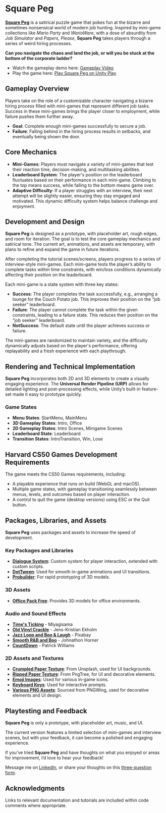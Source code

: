 # Square Peg

**[Square Peg](https://play.unity.com/en/games/aaa0a3fd-04e7-4b23-8f31-fb5911b3560c/square-peg)** is a satirical puzzle game that pokes fun at the bizarre and sometimes nonsensical world of modern job hunting. Inspired by mini-game collections like *Mario Party* and *WarioWare*, with a dose of absurdity from *Job Simulator* and *Papers, Please*, **Square Peg** takes players through a series of weird hiring processes.

**Can you navigate the chaos and land the job, or will you be stuck at the bottom of the corporate ladder?**

- Watch the gameplay demo here: [Gameplay Video](https://www.youtube.com/watch?v=1KPDW7uwbrE)
- Play the game here: [Play Square Peg on Unity Play](https://play.unity.com/en/games/aaa0a3fd-04e7-4b23-8f31-fb5911b3560c/square-peg)

## Gameplay Overview

Players take on the role of a customizable character navigating a bizarre hiring process filled with mini-games that represent different job tasks. Success in these mini-games brings the player closer to employment, while failure pushes them further away.

- **Goal**: Complete enough mini-games successfully to secure a job.
- **Failure**: Falling behind in the hiring process results in setbacks, and eventually being shown the door.

## Core Mechanics

- **Mini-Games**: Players must navigate a variety of mini-games that test their reaction time, decision-making, and multitasking abilities.
- **Leaderboard System**: The player's position on the leaderboard fluctuates based on their performance in each mini-game. Climbing to the top means success, while falling to the bottom means game over.
- **Adaptive Difficulty**: If a player struggles with an interview, their next attempt will be slightly easier, ensuring they stay engaged and motivated. This dynamic difficulty system helps balance challenge and enjoyment.

## Development and Design

**Square Peg** is designed as a prototype, with placeholder art, rough edges, and room for iteration. The goal is to test the core gameplay mechanics and satirical tone. The current art, animations, and assets are temporary, with plans to refine and expand the game in future iterations.

After completing the tutorial scenes/screens, players progress to a series of interview-style mini-games. Each mini-game tests the player’s ability to complete tasks within time constraints, with win/loss conditions dynamically affecting their position on the leaderboard.

Each mini-game is a state system with three key states:
- **Success**: The player completes the task successfully, e.g., arranging a lounge for the Couch Potato job. This improves their position on the “job seeker” leaderboard.
- **Failure**: The player cannot complete the task within the given constraints, leading to a failure state. This reduces their position on the “job seeker” leaderboard.
- **NotSuccess**: The default state until the player achieves success or failure.

The mini-games are randomized to maintain variety, and the difficulty dynamically adjusts based on the player's performance, offering replayability and a fresh experience with each playthrough.

## Rendering and Technical Implementation

**Square Peg** incorporates both 2D and 3D elements to create a visually engaging experience. The **Universal Render Pipeline (URP)** allows for detailed lighting and post-processing effects, while Unity’s built-in feature-set made it easy to prototype quickly.

### Game States
- **Menu States**: StartMenu, MainMenu
- **3D Gameplay States**: Intro, Office
- **2D Gameplay States**: Intro Scenes, Minigame Scenes
- **Leaderboard State**: Leaderboard
- **Transition States**: IntroTransition, Win, Lose

## Harvard CS50 Games Development Requirements

The game meets the CS50 Games requirements, including:
- A playable experience that runs on build (WebGL and macOS).
- Multiple game states, with gameplay transitioning seamlessly between menus, levels, and outcomes based on player interaction.
- A control to quit the game (desktop versions) using ESC or the Quit button.

## Packages, Libraries, and Assets

**Square Peg** uses packages and assets to increase the speed of development.

### Key Packages and Libraries
- **[Dialogue System](https://assetstore.unity.com/packages/tools/gui/dialogue-system-248969#reviews)**: Custom system for player interaction, extended with custom scripts.
- **[DotTween](https://assetstore.unity.com/packages/tools/animation/dotween-hotween-v2-27676)**: Used for smooth in-game animations and UI transitions.
- **[Probuilder](https://docs.unity3d.com/Packages/com.unity.probuilder@5.2/manual/index.html)**: For rapid prototyping of 3D models.

### 3D Assets
- **[Office Pack Free](https://assetstore.unity.com/packages/3d/props/interior/office-pack-free-258600)**: Provides 3D models for office environments.

### Audio and Sound Effects
- **[Time's Ticking](https://pixabay.com/users/miyagisama-491779/?utm_source=link-attribution&utm_medium=referral&utm_campaign=music&utm_content=8819)** - Miyagisama
- **[Old Vinyl Crackle](https://pixabay.com/users/whitenoisesleepers-42647563/?utm_source=link-attribution&utm_medium=referral&utm_campaign=music&utm_content=194006)** - Jens-Kristian Ekholm
- **[Jazz Loop and Boo & Laugh](https://pixabay.com/sound-effects/jazz-loop-7163/)** - Pixabay
- **[Smooth R&B and Boo](https://pixabay.com/users/beatmekanik-14584889/?utm_source=link-attribution&utm_medium=referral&utm_campaign=music&utm_content=214474)** - Johnathon Horner
- **[CountDown](https://pixabay.com/users/patw64-16142356/?utm_source=link-attribution&utm_medium=referral&utm_campaign=music&utm_content=142456)** - Patrick Williams

### 2D Assets and Textures
- **[Crumpled Paper Texture](https://unsplash.com/photos/white-and-gray-floral-textile-XFWiZTa2Ub0?utm_content=creditCopyText&utm_medium=referral&utm_source=unsplash)**: From Unsplash, used for UI backgrounds.
- **[Ripped Paper Texture](https://pngtree.com/freepng/stylish-ripped-torn-paper-texture-background-transparent_8797583.html)**: From PngTree, for UI and decorative elements.
- **[Emoji Images](https://emoji.aranja.com/)**: Used for various in-game icons.
- **[Keyboard Keys](https://www.vecteezy.com/png/9383884-laptop-device-clipart-design-illustration)**: Used for interactive prompts.
- **[Various PNG Assets](https://www.pngwing.com/)**: Sourced from PNGWing, used for decorative elements and UI design.

## Playtesting and Feedback

**Square Peg** is only a prototype, with placeholder art, music, and UI.

The current version features a limited selection of mini-games and interview scenes, but with your feedback, it can become a polished and engaging experience.

If you’ve tried **Square Peg** and have thoughts on what you enjoyed or areas for improvement, I’d love to hear your feedback!

Message me on [LinkedIn](https://www.linkedin.com/in/productmanageruk/), or share your thoughts on this [three-question form](https://docs.google.com/forms/d/e/1FAIpQLSfrlpRjJSHm1uIK9ydrLCnfdEB9OsDDcxMiK14vAOmT_9OJfg/viewform?usp=sf_link).

## Acknowledgments

Links to relevant documentation and tutorials are included within code comments where appropriate.

